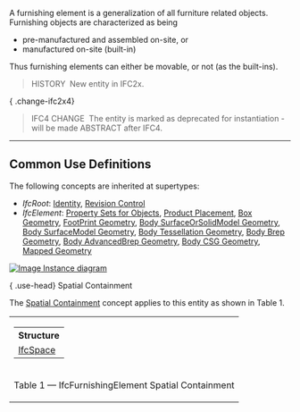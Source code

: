 A furnishing element is a generalization of all furniture related objects. Furnishing objects are characterized as being

* pre-manufactured and assembled on-site, or
* manufactured on-site (built-in)

Thus furnishing elements can either be movable, or not (as the built-ins).

> HISTORY&nbsp; New entity in IFC2x.

{ .change-ifc2x4}
> IFC4 CHANGE&nbsp; The entity is marked as deprecated for instantiation - will be made ABSTRACT after IFC4.

___
## Common Use Definitions
The following concepts are inherited at supertypes:

* _IfcRoot_: [Identity](../../templates/identity.htm), [Revision Control](../../templates/revision-control.htm)
* _IfcElement_: [Property Sets for Objects](../../templates/property-sets-for-objects.htm), [Product Placement](../../templates/product-placement.htm), [Box Geometry](../../templates/box-geometry.htm), [FootPrint Geometry](../../templates/footprint-geometry.htm), [Body SurfaceOrSolidModel Geometry](../../templates/body-surfaceorsolidmodel-geometry.htm), [Body SurfaceModel Geometry](../../templates/body-surfacemodel-geometry.htm), [Body Tessellation Geometry](../../templates/body-tessellation-geometry.htm), [Body Brep Geometry](../../templates/body-brep-geometry.htm), [Body AdvancedBrep Geometry](../../templates/body-advancedbrep-geometry.htm), [Body CSG Geometry](../../templates/body-csg-geometry.htm), [Mapped Geometry](../../templates/mapped-geometry.htm)

[![Image](../../../img/diagram.png)&nbsp;Instance diagram](../../../annex/annex-d/common-use-definitions/ifcfurnishingelement.htm)

{ .use-head}
Spatial Containment

The [Spatial Containment](../../templates/spatial-containment.htm) concept applies to this entity as shown in Table 1.

<table>
<tr><td>
<table class="gridtable">
<tr><th><b>Structure</b></th></tr>
<tr><td><a href="../../ifcproductextension/lexical/ifcspace.htm">IfcSpace</a></td></tr>
</table>
</td></tr>
<tr><td><p class="table">Table 1 &mdash; IfcFurnishingElement Spatial Containment</p></td></tr></table>